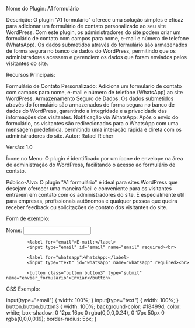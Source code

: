 Nome do Plugin: A1 formulário

Descrição:
O plugin "A1 formulário" oferece uma solução simples e eficaz para adicionar um formulário de contato personalizado ao seu site WordPress. Com este plugin, os administradores do site podem criar um formulário de contato com campos para nome, e-mail e número de telefone (WhatsApp).
Os dados submetidos através do formulário são armazenados de forma segura no banco de dados do WordPress, permitindo que os administradores acessem e gerenciem os dados que foram enviados pelos visitantes do site.

Recursos Principais:

Formulário de Contato Personalizado: Adiciona um formulário de contato com campos para nome, e-mail e número de telefone (WhatsApp) ao site WordPress.
Armazenamento Seguro de Dados: Os dados submetidos através do formulário são armazenados de forma segura no banco de dados do WordPress, garantindo a integridade e a privacidade das informações dos visitantes.
Notificação via WhatsApp: Após o envio do formulário, os visitantes são redirecionados para o WhatsApp com uma mensagem predefinida, permitindo uma interação rápida e direta com os administradores do site.
Autor: Rafael Richer

Versão: 1.0

Ícone no Menu: O plugin é identificado por um ícone de envelope na área de administração do WordPress, facilitando o acesso ao formulário de contato.

Público-Alvo: O plugin "A1 formulário" é ideal para sites WordPress que desejam oferecer uma maneira fácil e conveniente para os visitantes entrarem em contato com os administradores do site. É especialmente útil para empresas, profissionais autônomos e qualquer pessoa que queira receber feedback ou solicitações de contato dos visitantes do site.


Form de exemplo:

<form id="formulario-contato" method="post">
            <label for="nome">Nome:</label>
            <input type="text" id="nome" name="nome" required><br>

            <label for="email">E-mail:</label>
            <input type="email" id="email" name="email" required><br>

            <label for="whatsapp">WhatsApp:</label>
            <input type="text" id="whatsapp" name="whatsapp" required><br>

            <button class="button button3" type="submit" name="enviar_formulario">Enviar</button>
  </form>

CSS Exemplo:

input[type="email"] {
    width: 100%;
}
input[type="text"] {
    width: 100%;
}
button.button.button3 {
    width: 100%;
    background-color: #18499d;
    color: white;
    box-shadow: 0 12px 16px 0 rgba(0,0,0,0.24), 0 17px 50px 0 rgba(0,0,0,0.19);
    border-radius: 5px;
}


